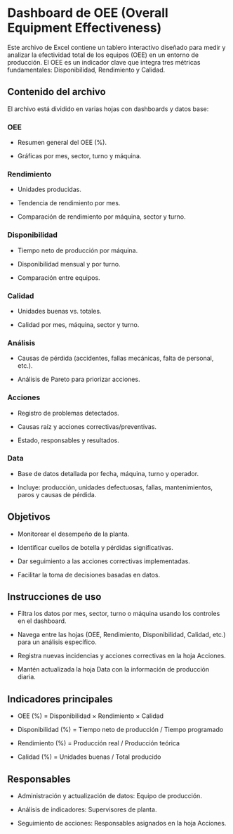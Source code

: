 # Dashboard de OEE (Overall Equipment Effectiveness)

Este archivo de Excel contiene un tablero interactivo diseñado para medir y analizar la efectividad total de los equipos (OEE) en un entorno de producción. El OEE es un indicador clave que integra tres métricas fundamentales: Disponibilidad, Rendimiento y Calidad.

## Contenido del archivo

El archivo está dividido en varias hojas con dashboards y datos base:

### OEE

- Resumen general del OEE (%).

- Gráficas por mes, sector, turno y máquina.

### Rendimiento

- Unidades producidas.

- Tendencia de rendimiento por mes.

- Comparación de rendimiento por máquina, sector y turno.

### Disponibilidad

- Tiempo neto de producción por máquina.

- Disponibilidad mensual y por turno.

- Comparación entre equipos.

### Calidad

- Unidades buenas vs. totales.

- Calidad por mes, máquina, sector y turno.

### Análisis

- Causas de pérdida (accidentes, fallas mecánicas, falta de personal, etc.).

- Análisis de Pareto para priorizar acciones.

### Acciones

- Registro de problemas detectados.

- Causas raíz y acciones correctivas/preventivas.

- Estado, responsables y resultados.

### Data

- Base de datos detallada por fecha, máquina, turno y operador.

- Incluye: producción, unidades defectuosas, fallas, mantenimientos, paros y causas de pérdida.

## Objetivos

- Monitorear el desempeño de la planta.

- Identificar cuellos de botella y pérdidas significativas.

- Dar seguimiento a las acciones correctivas implementadas.

- Facilitar la toma de decisiones basadas en datos.

## Instrucciones de uso

- Filtra los datos por mes, sector, turno o máquina usando los controles en el dashboard.

- Navega entre las hojas (OEE, Rendimiento, Disponibilidad, Calidad, etc.) para un análisis específico.

- Registra nuevas incidencias y acciones correctivas en la hoja Acciones.

- Mantén actualizada la hoja Data con la información de producción diaria.

## Indicadores principales

- OEE (%) = Disponibilidad × Rendimiento × Calidad

- Disponibilidad (%) = Tiempo neto de producción / Tiempo programado

- Rendimiento (%) = Producción real / Producción teórica

- Calidad (%) = Unidades buenas / Total producido

## Responsables

- Administración y actualización de datos: Equipo de producción.

- Análisis de indicadores: Supervisores de planta.

- Seguimiento de acciones: Responsables asignados en la hoja Acciones.
